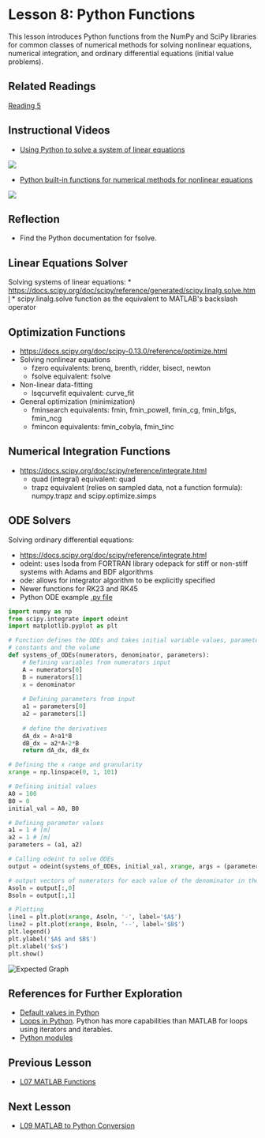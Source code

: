 # **Lesson 8: Python Functions**

This lesson introduces Python functions from the NumPy and SciPy libraries for common classes of numerical methods for solving nonlinear equations, numerical integration, and ordinary differential equations (initial value problems).

## **Related Readings**
[Reading 5](https://github.com/ashleefv/ApplNumComp/blob/master/RecommendedReading.md#reading-5)

## **Instructional Videos**
* [Using Python to solve a system of linear equations](https://www.youtube.com/watch?v=g2aX77LAc0o&feature=emb_title&ab_channel=AshleeN.FordVersypt)

[![](http://img.youtube.com/vi/g2aX77LAc0o/0.jpg)](http://www.youtube.com/watch?v=g2aX77LAc0o "")
* [Python built-in functions for numerical methods for nonlinear equations](https://www.youtube.com/watch?v=nnCDaHCulAU&feature=emb_title&ab_channel=APMonitor.com)

[![](http://img.youtube.com/vi/nnCDaHCulAU/0.jpg)](http://www.youtube.com/watch?v=nnCDaHCulAU "")

## **Reflection**
* Find the Python documentation for fsolve.
 
## **Linear Equations Solver**
Solving systems of linear equations:
    * https://docs.scipy.org/doc/scipy/reference/generated/scipy.linalg.solve.html
    * scipy.linalg.solve function as the equivalent to MATLAB's backslash operator

## **Optimization Functions**
* https://docs.scipy.org/doc/scipy-0.13.0/reference/optimize.html
* Solving nonlinear equations
   * fzero equivalents: brenq, brenth, ridder, bisect, newton
   * fsolve equivalent: fsolve
* Non-linear data-fitting
   * lsqcurvefit equivalent: curve_fit
* General optimization (minimization)
   * fminsearch equivalents: fmin, fmin_powell, fmin_cg, fmin_bfgs, fmin_ncg
   * fmincon equivalents: fmin_cobyla, fmin_tinc

## **Numerical Integration Functions**
*  https://docs.scipy.org/doc/scipy/reference/integrate.html
    * quad (integral) equivalent: quad
    * trapz equivalent (relies on sampled data, not a function formula): numpy.trapz and scipy.optimize.simps

## **ODE Solvers**
Solving ordinary differential equations: 
* https://docs.scipy.org/doc/scipy/reference/integrate.html
* odeint: uses lsoda from FORTRAN library odepack for stiff or non-stiff systems with Adams and BDF algorithms
* ode: allows for integrator algorithm to be explicitly specified
* Newer functions for RK23 and RK45
* Python ODE example [.py file](/CHEclassFa20/In%20Class%20Problem%20Solutions/Python/L9_odeint_example.py)
```Python
import numpy as np
from scipy.integrate import odeint
import matplotlib.pyplot as plt

# Function defines the ODEs and takes initial variable values, parameter 
# constants and the volume
def systems_of_ODEs(numerators, denominator, parameters):
    # Defining variables from numerators input
    A = numerators[0]
    B = numerators[1]
    x = denominator
  
    # Defining parameters from input
    a1 = parameters[0]
    a2 = parameters[1]
    
    # define the derivatives
    dA_dx = A+a1*B
    dB_dx = a2*A+2*B
    return dA_dx, dB_dx

# Defining the x range and granularity
xrange = np.linspace(0, 1, 101)

# Defining initial values
A0 = 100 
B0 = 0   
initial_val = A0, B0

# Defining parameter values
a1 = 1 # [m]
a2 = 1 # [m]
parameters = (a1, a2)

# Calling odeint to solve ODEs
output = odeint(systems_of_ODEs, initial_val, xrange, args = (parameters,)   )

# output vectors of numerators for each value of the denominator in the xrange
Asoln = output[:,0]
Bsoln = output[:,1]

# Plotting
line1 = plt.plot(xrange, Asoln, '-', label='$A$')
line2 = plt.plot(xrange, Bsoln, '--', label='$B$')
plt.legend()
plt.ylabel('$A$ and $B$')
plt.xlabel('$x$')
plt.show()
```
![Expected Graph](/Lesson_images/figure_L8.png)

## **References for Further Exploration**
* [Default values in Python](https://docs.python.org/3.7/tutorial/controlflow.html#more-on-defining-functions)
* [Loops in Python](https://www.codementor.io/@sheena/python-generators-and-iterators-du1082iua). Python has more capabilities than MATLAB for loops using iterators and iterables.
* [Python modules](https://docs.python.org/3/tutorial/modules.html)


## **Previous Lesson**
 * [L07 MATLAB Functions](/L07%20MATLAB%20Functions.md)

## **Next Lesson**
 * [L09 MATLAB to Python Conversion](/L09%20MATLAB%20to%20Python%20Conversion.md)
